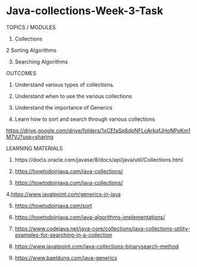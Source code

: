 # Java-collections-Week-3-Task
 

TOPICS / MODULES 

1. Collections  

2 Sorting Algorithms  

3. Searching Algorithms 

 

OUTCOMES 

1. Understand various types of collections.  

2. Understand when to use the various collections  

3. Understand the importance of Generics 

 4. Learn how to sort and search through various collections  

https://drive.google.com/drive/folders/1xCEfaSp6dpNFLcArkqfJHoNPoKm1M7VJ?usp=sharing 

 

LEARNING MATERIALS 

1. https://doc\s.oracle.com/javase/8/docs/api/java/util/Collections.html  

2. https://howtodoinjava.com/java-collections/  

3. https://howtodoinjava.com/java-collections/  

4.https://www.javatpoint.com/generics-in-java  

5. https://howtodoinjava.com/sort  

6. https://howtodoinjava.com/java-algorithms-implementations/  

7. https://www.codejava.net/java-core/collections/java-collections-utility-examples-for-searching-in-a-collection 

 8. https://www.javatpoint.com/java-collections-binarysearch-method  

9. https://www.baeldung.com/java-generics 
